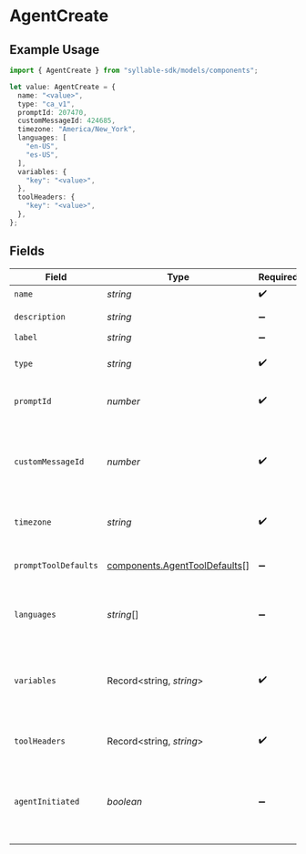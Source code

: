 # AgentCreate

## Example Usage

```typescript
import { AgentCreate } from "syllable-sdk/models/components";

let value: AgentCreate = {
  name: "<value>",
  type: "ca_v1",
  promptId: 207470,
  customMessageId: 424685,
  timezone: "America/New_York",
  languages: [
    "en-US",
    "es-US",
  ],
  variables: {
    "key": "<value>",
  },
  toolHeaders: {
    "key": "<value>",
  },
};
```

## Fields

| Field                                                                                               | Type                                                                                                | Required                                                                                            | Description                                                                                         | Example                                                                                             |
| --------------------------------------------------------------------------------------------------- | --------------------------------------------------------------------------------------------------- | --------------------------------------------------------------------------------------------------- | --------------------------------------------------------------------------------------------------- | --------------------------------------------------------------------------------------------------- |
| `name`                                                                                              | *string*                                                                                            | :heavy_check_mark:                                                                                  | The agent name                                                                                      |                                                                                                     |
| `description`                                                                                       | *string*                                                                                            | :heavy_minus_sign:                                                                                  | The agent description                                                                               |                                                                                                     |
| `label`                                                                                             | *string*                                                                                            | :heavy_minus_sign:                                                                                  | The agent label                                                                                     |                                                                                                     |
| `type`                                                                                              | *string*                                                                                            | :heavy_check_mark:                                                                                  | The agent type. Can be an arbitrary string                                                          | ca_v1                                                                                               |
| `promptId`                                                                                          | *number*                                                                                            | :heavy_check_mark:                                                                                  | ID of the prompt associated with the agent                                                          |                                                                                                     |
| `customMessageId`                                                                                   | *number*                                                                                            | :heavy_check_mark:                                                                                  | ID of the custom message that should be delivered at the beginning of a conversation with the agent |                                                                                                     |
| `timezone`                                                                                          | *string*                                                                                            | :heavy_check_mark:                                                                                  | The time zone in which the agent operates                                                           | America/New_York                                                                                    |
| `promptToolDefaults`                                                                                | [components.AgentToolDefaults](../../models/components/agenttooldefaults.md)[]                      | :heavy_minus_sign:                                                                                  | User-configured parameter values for the agent's tools                                              |                                                                                                     |
| `languages`                                                                                         | *string*[]                                                                                          | :heavy_minus_sign:                                                                                  | BCP 47 codes of languages the agent supports                                                        | [<br/>"en-US",<br/>"es-US"<br/>]                                                                    |
| `variables`                                                                                         | Record<string, *string*>                                                                            | :heavy_check_mark:                                                                                  | Custom context variables for the conversation session. Keys should be prefixed with "vars.".        |                                                                                                     |
| `toolHeaders`                                                                                       | Record<string, *string*>                                                                            | :heavy_check_mark:                                                                                  | Optional headers to include in tool calls for agent.                                                |                                                                                                     |
| `agentInitiated`                                                                                    | *boolean*                                                                                           | :heavy_minus_sign:                                                                                  | Whether the agent initiates conversation with a user after the custom_message is delivered          |                                                                                                     |